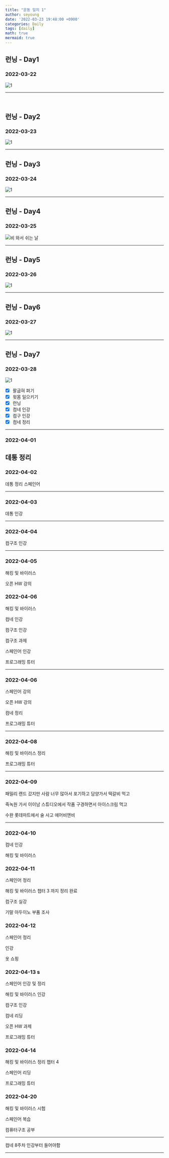 ```yaml
---
title: "운동 일지 1"
author: seyoung
date: '2022-03-23 19:48:00 +0900'
categories: Daily
tags: [daily]
math: true
mermaid: true
---
```




## 런닝 - Day1

### 2022-03-22

![1](https://user-images.githubusercontent.com/54762273/159626780-2423eacb-5f21-4693-8707-1ffbc367cf39.jpg)

---
<br>

## 런닝 - Day2

### 2022-03-23

![1](https://user-images.githubusercontent.com/54762273/159678307-2e8e658b-3906-49a7-a30e-14ed5a198353.jpg)

----

## 런닝 - Day3

### 2022-03-24

![1](https://user-images.githubusercontent.com/54762273/160140516-95c74928-0ed3-4731-8d32-3a49c748e0a2.PNG)

----

## 런닝 - Day4

### 2022-03-25

![비 와서 쉬는 날](https://user-images.githubusercontent.com/54762273/160141269-410dbeff-02ea-4ca0-992a-1c212c937ce2.png)

---

## 런닝 - Day5

### 2022-03-26

![1](https://user-images.githubusercontent.com/54762273/160285009-dba1ee17-f080-4b3e-90e5-9dfaaad578b0.png)

---

## 런닝 - Day6

### 2022-03-27

![1](https://user-images.githubusercontent.com/54762273/160285009-dba1ee17-f080-4b3e-90e5-9dfaaad578b0.png)


---

## 런닝 - Day7

### 2022-03-28

![1](https://user-images.githubusercontent.com/54762273/160385776-02e76d94-c2fb-4f53-bb66-439c220c930d.jpg)

- [x] 팔굽혀 펴기
- [x] 윗몸 일으키기
- [x] 런닝
- [x] 컴네 인강
- [x] 컴구 인강
- [x] 컴네 정리

---

### 2022-04-01

데통 정리
---

### 2022-04-02

데통 정리 스페인어 

---

### 2022-04-03

데통 인강 

---

### 2022-04-04

컴구조 인강

---

### 2022-04-05

해킹 및 바이러스 

오픈 HW 강의

### 2022-04-06

해킹 및 바이러스 

컴네 인강

컴구조 인강 

컴구조 과제

스페인어 인강

프로그래밍 튜터

---

### 2022-04-06

스페인어 강의

오픈 HW 강의

컴네 정리

프로그래밍 튜터

---

### 2022-04-08

해킹 및 바이러스 정리

프로그래밍 튜터

---

### 2022-04-09

패밀리 랜드 갔지만 사람 너무 많아서 포기하고 담양가서 떡갈비 먹고

죽녹원 가서 이이남 스튜디오에서 작품 구경하면서 아이스크림 먹고

수완 롯데마트에서 술 사고 에어비앤비

---

### 2022-04-10

컴네 인강

해킹 및 바이러스

### 2022-04-11

스페인어 정리

해킹 및 바이러스 챕터 3 까지 정리 완료

컴구조 실강 

기말 아두이노 부품 조사 

### 2022-04-12

스페인어 정리

인강

옷 쇼핑


### 2022-04-13 s

스페인어 인강 및 정리

해킹 및 바이러스 인강

컴구조 인강

컴네 리딩

오픈 HW 과제

프로그래밍 튜터

### 2022-04-14

해킹 및 바이러스 정리 챕터 4

스페인어 리딩 

프로그래밍 튜터

### 2022-04-20

해킹 및 바이러스 시험

스페인어 복습

컴퓨터구조 공부

---


컴네 8주차 인강부터 들어야함

--- 





